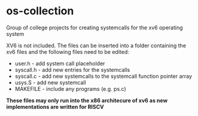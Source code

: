 # os-collection
Group of college projects for creating systemcalls for the xv6 operating system

XV6 is not included. The files can be inserted into a folder containing the xv6 files and the following files need to be edited:
- user.h - add system call placeholder
- syscall.h - add new entries for the systemcalls
- syscall.c - add new systemcalls to the systemcall function pointer array
- usys.S - add new systemcall
- MAKEFILE - include any programs (e.g. ps.c)

**These files may only run into the x86 architecure of xv6 as new implementations are written for RISCV**
